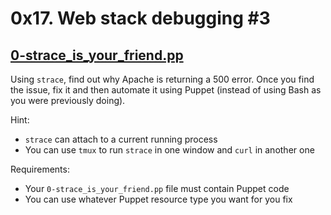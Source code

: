 # 0x17. Web stack debugging #3

## [0-strace_is_your_friend.pp](./0-strace_is_your_friend.pp)
Using `strace`, find out why Apache is returning a 500 error. Once you find the issue, fix it and then automate it using Puppet (instead of using Bash as you were previously doing).

Hint:
- `strace` can attach to a current running process
- You can use `tmux` to run `strace` in one window and `curl` in another one

Requirements:
- Your `0-strace_is_your_friend.pp` file must contain Puppet code
- You can use whatever Puppet resource type you want for you fix
